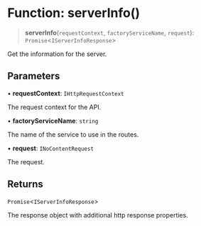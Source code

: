 # Function: serverInfo()

> **serverInfo**(`requestContext`, `factoryServiceName`, `request`): `Promise`\<`IServerInfoResponse`\>

Get the information for the server.

## Parameters

• **requestContext**: `IHttpRequestContext`

The request context for the API.

• **factoryServiceName**: `string`

The name of the service to use in the routes.

• **request**: `INoContentRequest`

The request.

## Returns

`Promise`\<`IServerInfoResponse`\>

The response object with additional http response properties.
